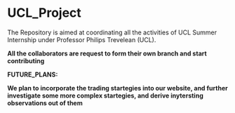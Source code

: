 # UCL_Project


The Repository is aimed at coordinating all the activities of UCL Summer Internship under Professor Philips Trevelean (UCL). 

**All the collaborators are request to form their own branch and start contributing**



**FUTURE_PLANS:**

**We plan to incorporate the trading startegies into our website, and further investigate some more complex startegies,
and derive inytersting observations out of them**


